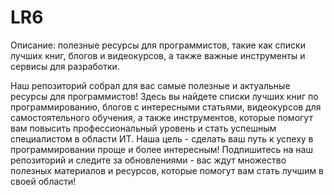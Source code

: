# LR6
Описание: полезные ресурсы для программистов, такие как списки лучших книг, блогов и видеокурсов, а также важные инструменты и сервисы для разработки.

Наш репозиторий собрал для вас самые полезные и актуальные ресурсы для программистов! Здесь вы найдете списки лучших книг по программированию, блогов с интересными статьями, видеокурсов для самостоятельного обучения, а также инструментов, которые помогут вам повысить профессиональный уровень и стать успешным специалистом в области ИТ. Наша цель - сделать ваш путь к успеху в программировании проще и более интересным! Подпишитесь на наш репозиторий и следите за обновлениями - вас ждут множество полезных материалов и ресурсов, которые помогут вам стать лучшим в своей области!
